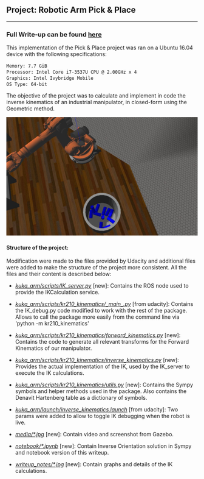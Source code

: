 ## Project: Robotic Arm Pick &amp; Place
____

### Full Write-up can be found [here](./Writeup.ipynb)
This implementation of the Pick &amp; Place project was ran on a Ubuntu 16.04 device with the following specifications:

    Memory: 7.7 GiB
    Processor: Intel Core i7-3537U CPU @ 2.00GHz x 4
    Graphics: Intel Ivybridge Mobile
    OS Type: 64-bit



The objective of the project was to calculate and implement in code the inverse kinematics
of an industrial manipulator, in closed-form using the Geometric method.

![](./media/full_bin.jpg ) 

#### Structure of the project:

Modification were made to the files provided by Udacity and additional files were added to make the structure of the project more consistent.
All the files and their content is described below:

- [*kuka_arm/scripts/IK_server.py*](./kuka_arm/scripts/IK_server.py) [new]: Contains the ROS node used to provide the IKCalculation service.

- [*kuka_arm/scripts/kr210_kinematics/\__main\__.py*](./kuka_arm/scripts/kr210_kinematics/__main__.py) [from udacity]: Contains the IK_debug.py code modified to work with the rest of the package. Allows to call the package more easily from the command line via 'python -m kr210_kinematics'
- [*kuka_arm/scripts/kr210_kinematics/forward_kinematics.py*](./kuka_arm/scripts/kr210_kinematics/forward_kinematics.py) [new]: Contains the code to generate all relevant transforms for the Forward Kinematics of our manipulator.

- [*kuka_arm/scripts/kr210_kinematics/inverse_kinematics.py*](./kuka_arm/scripts/kr210_kinematics/inverse_kinematics.py) [new]: Provides the actual implementation of the IK, used by the IK_server to execute the IK calculations. 

- [*kuka_arm/scripts/kr210_kinematics/utils.py*](./kuka_arm/scripts/kr210_kinematics/utils.py) [new]: Contains the Sympy symbols and helper methods used in the package. Also contains the Denavit Hartenberg table as a dictionary of symbols. 

- [*kuka_arm/launch/inverse_kinematics.launch*](./kuka_arm/launch/inverse_kinematics.launch) [from udacity]: Two params were added to allow to toggle IK debugging when the robot is live. 

- [*media/\*.jpg*](./media/) [new]: Contain video and screenshot from Gazebo. 

- [*notebook/\*.ipynb*](./notebook/) [new]: Contain Inverse Orientation solution in Sympy and notebook version of this writeup.

- [*writeup_notes/\*.jpg*](./writeup_notes/) [new]: Contain graphs and details of the IK calculations. 


